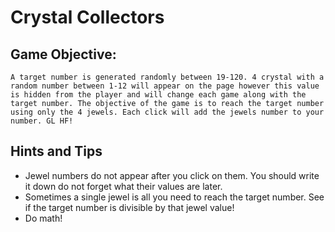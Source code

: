 # Crystal Collectors
## Game Objective:
```
A target number is generated randomly between 19-120. 4 crystal with a random number between 1-12 will appear on the page however this value is hidden from the player and will change each game along with the target number. The objective of the game is to reach the target number using only the 4 jewels. Each click will add the jewels number to your number. GL HF!
```
## Hints and Tips
* Jewel numbers do not appear after you click on them. You should write it down do not forget what their values are later.
* Sometimes a single jewel is all you need to reach the target number. See if the target number is divisible by that jewel value!
* Do math!